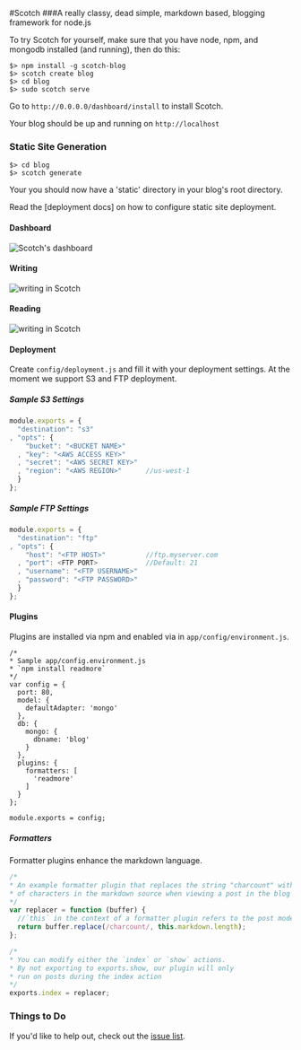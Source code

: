 #Scotch
###A really classy, dead simple, markdown based, blogging framework for node.js

To try Scotch for yourself, make sure that you have node, npm, and mongodb installed (and running), then do this:

    $> npm install -g scotch-blog
    $> scotch create blog
    $> cd blog
    $> sudo scotch serve

Go to `http://0.0.0.0/dashboard/install` to install Scotch.

Your blog should be up and running on `http://localhost`

### Static Site Generation

    $> cd blog
    $> scotch generate
    
Your you should now have a 'static' directory in your blog's root directory.

Read the [deployment docs] on how to configure static site deployment.

#### Dashboard

![Scotch's dashboard](https://dl.dropbox.com/u/7982297/scotch_screens/newdash.png)


#### Writing
 
![writing in Scotch](https://dl.dropbox.com/u/7982297/scotch_screens/newwrite.png)

#### Reading

![writing in Scotch](https://dl.dropbox.com/u/7982297/scotch_screens/newread.png)

#### Deployment

Create `config/deployment.js` and fill it with your deployment settings. At the moment we support S3 and FTP deployment.

##### Sample S3 Settings
```js
module.exports = {
  "destination": "s3"
, "opts": {
    "bucket": "<BUCKET NAME>"
  , "key": "<AWS ACCESS KEY>"
  , "secret": "<AWS SECRET KEY>"
  , "region": "<AWS REGION>"      //us-west-1
  }
};
```

##### Sample FTP Settings
```js
module.exports = {
  "destination": "ftp"
, "opts": {
    "host": "<FTP HOST>"          //ftp.myserver.com
  , "port": <FTP PORT>            //Default: 21
  , "username": "<FTP USERNAME>"
  , "password": "<FTP PASSWORD>"
  }
};
```

#### Plugins

Plugins are installed via npm and enabled via in `app/config/environment.js`.

```
/*
* Sample app/config.environment.js
* `npm install readmore`
*/
var config = {
  port: 80,
  model: {
    defaultAdapter: 'mongo'
  },
  db: {
    mongo: {
      dbname: 'blog'
    }
  },
  plugins: {
    formatters: [
      'readmore'
    ]
  }
};

module.exports = config;
```

##### Formatters

Formatter plugins enhance the markdown language.

```js
/*
* An example formatter plugin that replaces the string "charcount" with the number
* of characters in the markdown source when viewing a post in the blog index
*/
var replacer = function (buffer) {
  //`this` in the context of a formatter plugin refers to the post model
  return buffer.replace(/charcount/, this.markdown.length);
};

/*
* You can modify either the `index` or `show` actions.
* By not exporting to exports.show, our plugin will only
* run on posts during the index action
*/
exports.index = replacer;

```

### Things to Do

If you'd like to help out, check out the [issue list](https://github.com/Techwraith/scotch/issues?state=open).
